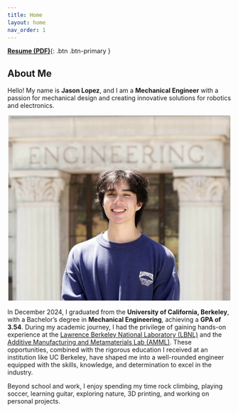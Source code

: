 ```yaml
---
title: Home
layout: home
nav_order: 1 
---
```

[**Resume (PDF)**](/assets/Lopez_Jason_Resume_04_2025.pdf){: .btn .btn-primary }

About Me
----
Hello! My name is **Jason Lopez**, and I am a **Mechanical Engineer** with a passion for mechanical design and creating innovative solutions for robotics and electronics.

<div style="text-align: center;">
  <img src="assets/headshot.png" alt="headshot" width="500">
</div>

In December 2024, I graduated from the **University of California, Berkeley**, with a Bachelor’s degree in **Mechanical Engineering**, achieving a **GPA of 3.54**. During my academic journey, I had the privilege of gaining hands-on experience at the [Lawrence Berkeley National Laboratory (LBNL)](https://www.lbl.gov/) and the [Additive Manufacturing and Metamaterials Lab (AMML)](https://www.raynexzheng.com/). These opportunities, combined with the rigorous education I received at an institution like UC Berkeley, have shaped me into a well-rounded engineer equipped with the skills, knowledge, and determination to excel in the industry.

Beyond school and work, I enjoy spending my time rock climbing, playing soccer, learning guitar, exploring nature, 3D printing, and working on personal projects.


